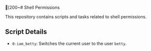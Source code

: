[200~# Shell Permissions

This repository contains scripts and tasks related to shell permissions.

## Script Details

- `0-iam_betty`: Switches the current user to the user `betty`.


